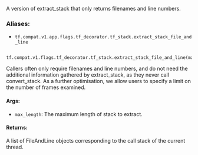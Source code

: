 A version of extract_stack that only returns filenames and line numbers.
### Aliases:
- `tf.compat.v1.app.flags.tf_decorator.tf_stack.extract_stack_file_and_line`

```
 tf.compat.v1.flags.tf_decorator.tf_stack.extract_stack_file_and_line(max_length=1000)
```
Callers often only require filenames and line numbers, and do not need the additional information gathered by extract_stack, as they never call convert_stack.
As a further optimisation, we allow users to specify a limit on the number of frames examined.
#### Args:
- `max_length`: The maximum length of stack to extract.
#### Returns:
A list of FileAndLine objects corresponding to the call stack of the current thread.
